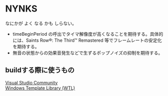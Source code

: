 NYNKS 
====
なにかが よく なる かも しらない。

- timeBeginPeriod の呼出でタイマ解像度が高くなることを期待する。具体的には、Saints Row®: The Third™ Remastered 等でフレームレートの安定化を期待する。
- 無音の状態からの効果音発生などで生ずるポップノイズの抑制を期待する。

## buildする際に使うもの
[Visual Studio Community](https://visualstudio.microsoft.com/ja/downloads/)  
[Windows Template Library (WTL)](https://sourceforge.net/projects/wtl/)
